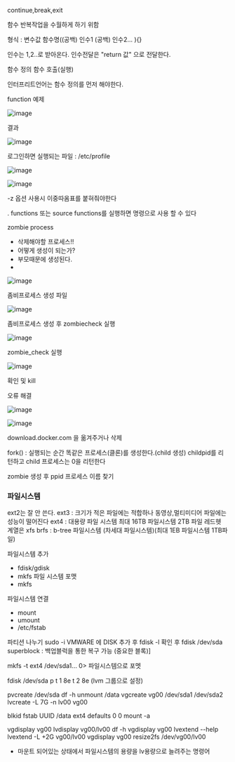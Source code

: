 
continue,break,exit

함수
반복작업을 수월하게 하기 위함

형식 : 변수값 함수명((공백) 인수1 (공백) 인수2... ){}

인수는 $1,$2..로 받아온다.
인수전달은 "return 값" 으로 전달한다.

함수 정의
함수 호출(실행)

인터프리트언어는 함수 정의를 먼저 해야한다.

function 예제

![image](https://github.com/ParkSang-Won/NetworkNote/assets/153996996/eb983f3e-273f-49db-b4d0-af99c22df1ab)

결과

![image](https://github.com/ParkSang-Won/NetworkNote/assets/153996996/c0219180-8e7f-4c29-a04d-8933142cab10)


로그인하면 실행되는 파일 : /etc/profile

![image](https://github.com/ParkSang-Won/NetworkNote/assets/153996996/5b79bbd0-0101-41a4-8ff8-807ff34bdd5a)

![image](https://github.com/ParkSang-Won/NetworkNote/assets/153996996/a567d884-0900-482b-82a2-e79889aa0b7e)

-z 옵션 사용시 이중따옴표를 붙혀줘야한다

. functions 또는 source functions를 실행하면 명령으로 사용 할 수 있다

zombie process
- 삭제해야할 프로세스!!
- 어떻게 생성이 되는가?
- 부모때문에 생성된다.
- 
![image](https://github.com/ParkSang-Won/NetworkNote/assets/153996996/8067deb1-913e-43c6-a451-e17652ab1ef5)

좀비프로세스 생성 파일

![image](https://github.com/ParkSang-Won/NetworkNote/assets/153996996/86f5ca78-87a2-4c87-bc3b-8c335019f04b)

좀비프로세스 생성 후 zombiecheck 실행

![image](https://github.com/ParkSang-Won/NetworkNote/assets/153996996/b197067a-f22c-4894-a495-6c2556e8ada9)

zombie_check 실행

![image](https://github.com/ParkSang-Won/NetworkNote/assets/153996996/78172308-b701-44e9-a66d-5d24b9a27a5e)


확인 및 kill


오류 해결

![image](https://github.com/ParkSang-Won/NetworkNote/assets/153996996/51701918-8f6e-4b52-afa5-8dd83b12f376)

![image](https://github.com/ParkSang-Won/NetworkNote/assets/153996996/a7126480-c799-498d-a2a3-3df58095ba75)

download.docker.com 을 옮겨주거나 삭제

fork() : 실행되는 순간 똑같은 프로세스(클론)를 생성한다.(child 생성) childpid를 리턴하고 child 프로세스는 0을 리턴한다 

zombie 생성 후 ppid 프로세스 이름 찾기

### 파일시스템

ext2는 잘 안 쓴다.
ext3 : 크기가 적은 파일에는 적합하나 동영상,멀티미디어 파일에는 성능이 떨어진다
ext4 : 대용량 파일 시스템 최대 16TB 파일시스템 2TB 파일
레드헷 계열은 xfs 
brfs : b-tree 파일시스템 (차세대 파일시스템)(최대 1EB 파일시스템 1TB파일)

파일시스템 추가
- fdisk/gdisk
- mkfs
파일 시스템 포맷
- mkfs

파일시스템 연결
- mount
- umount
- /etc/fstab


파티션 나누기
sudo -i
VMWARE 에 DISK 추가 후 fdisk -l
확인 후 fdisk /dev/sda
superblock : 백업블럭을 통한 복구 가능 (중요한 블록)]

mkfs -t ext4 /dev/sda1... 0> 파일시스템으로 포멧


fdisk /dev/sda
p
t
1
8e
t
2
8e (lvm 그룹으로 설정)

pvcreate /dev/sda
df -h
unmount /data
vgcreate vg00 /dev/sda1 /dev/sda2
lvcreate -L 7G -n lv00 vg00

blkid 
fstab
UUID /data ext4 defaults 0 0
mount -a

vgdisplay vg00
lvdisplay vg00/lv00
df -h
vgdisplay vg00
lvextend --help
lvextend -L +2G vg00/lv00
vgdisplay vg00
resize2fs /dev/vg00/lv00
- 마운트 되어있는 상태에서 파일시스템의 용량을 lv용량으로 늘려주는 명령어
